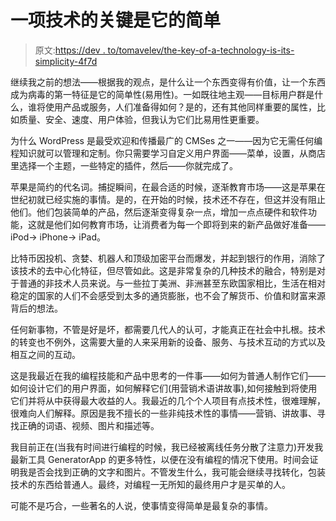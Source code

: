 # 一项技术的关键是它的简单

> 原文:[https://dev . to/tomavelev/the-key-of-a-technology-is-its-simplicity-4f7d](https://dev.to/tomavelev/the-key-of-a-technology-is-its-simplicity-4f7d)

继续我之前的想法——根据我的观点，是什么让一个东西变得有价值，让一个东西成为病毒的第一特征是它的简单性(易用性)。一如既往地主观——目标用户群是什么，谁将使用产品或服务，人们准备得如何？是的，还有其他同样重要的属性，比如质量、安全、速度、用户体验，但我认为它们比易用性更重要。

为什么 WordPress 是最受欢迎和传播最广的 CMSes 之一——因为它无需任何编程知识就可以管理和定制。你只需要学习自定义用户界面——菜单，设置，从商店里选择一个主题，一些特定的插件，然后——你就完成了。

苹果是简约的代名词。捕捉瞬间，在最合适的时候，逐渐教育市场——这是苹果在世纪初就已经实施的事情。是的，在开始的时候，技术还不存在，但这并没有阻止他们。他们包装简单的产品，然后逐渐变得复杂一点，增加一点点硬件和软件功能，这就是他们如何教育市场，让消费者为每一个即将到来的新产品做好准备——iPod-> iPhone-> iPad。

比特币因投机、贪婪、机器人和顶级加密平台而爆发，并起到银行的作用，消除了该技术的去中心化特征，但尽管如此。这是非常复杂的几种技术的融合，特别是对于普通的非技术人员来说。与一些拉丁美洲、非洲甚至东欧国家相比，生活在相对稳定的国家的人们不会感受到太多的通货膨胀，也不会了解货币、价值和财富来源背后的想法。

任何新事物，不管是好是坏，都需要几代人的认可，才能真正在社会中扎根。技术的转变也不例外，这需要大量的人来采用新的设备、服务、与技术互动的方式以及相互之间的互动。

这是我最近在我的编程技能和产品中思考的一件事——如何为普通人制作它们——如何设计它们的用户界面，如何解释它们(用营销术语讲故事),如何接触到将使用它们并将从中获得最大收益的人。我最近的几个个人项目有点技术性，很难理解，很难向人们解释。原因是我不擅长的一些非纯技术性的事情——营销、讲故事、寻找正确的词语、视频、图片和描述等。

我目前正在(当我有时间进行编程的时候，我已经被离线任务分散了注意力)开发我最新工具 GeneratorApp 的更多特性，以便在没有编程的情况下使用。时间会证明我是否会找到正确的文字和图片。不管发生什么，我可能会继续寻找转化，包装技术的东西给普通人。最终，对编程一无所知的最终用户才是买单的人。

可能不是巧合，一些著名的人说，使事情变得简单是最复杂的事情。